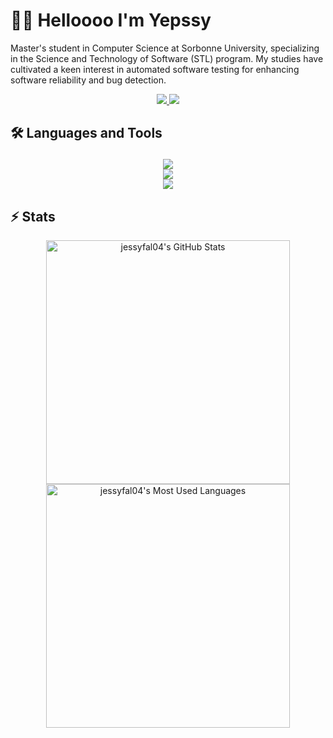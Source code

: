 # 👋🏾 Helloooo I'm Yepssy

Master's student in Computer Science at Sorbonne University, specializing in the Science and Technology of Software (STL) program. 
My studies have cultivated a keen interest in automated software testing for enhancing software reliability and bug detection.

<div align="center">
  <a href="https://www.linkedin.com/in/jessyfal04/">
      <img src="https://skillicons.dev/icons?i=linkedin" />
  </a>
  
  <a href="mailto:yepssy@jessyfal04.dev">
      <img src="https://skillicons.dev/icons?i=gmail" />
  </a>
</div>

## 🛠️ Languages and Tools<p align="center">
<div align="center">
    <img src="https://skillicons.dev/icons?i=c,cpp,ocaml,rust,python,java,bash,godot" /><br>
    <img src="https://skillicons.dev/icons?i=vscode,linux,git,github,docker" /><br>
    <img src="https://skillicons.dev/icons?i=obsidian,notion" />
</div>

## ⚡️ Stats
<div align="center">
  <img width=390 src="https://github-readme-stats.vercel.app/api?username=jessyfal04&theme=transparent&count_private=true&show_icons=true&rank_icon=github&locale=en" alt="jessyfal04's GitHub Stats" />
  <br>
  <img width=390 src="https://github-readme-stats.vercel.app/api/top-langs?username=jessyfal04&theme=transparent&layout=donut&hide=css&langs_count=8&border_radius=10&show_icons=true&locale=en" alt="jessyfal04's Most Used Languages" />
</div>
